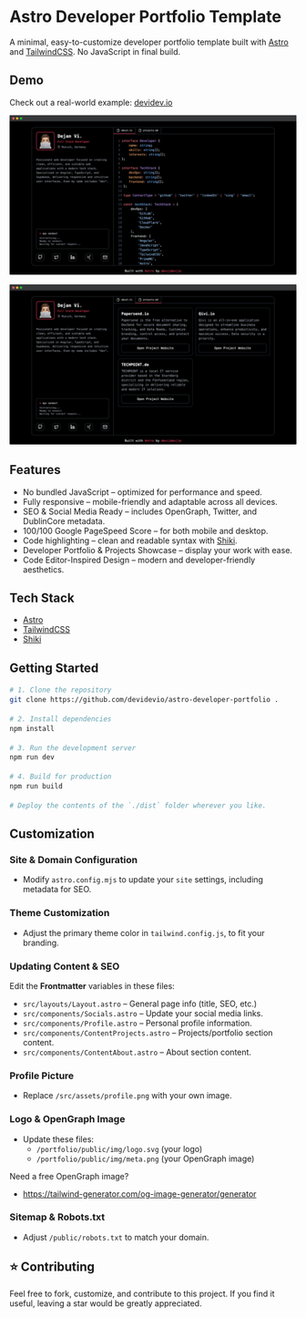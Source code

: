 # Astro Developer Portfolio Template

A minimal, easy-to-customize developer portfolio template built with [Astro](https://astro.build/) and [TailwindCSS](https://tailwindcss.com/). No JavaScript in final build.

## Demo

Check out a real-world example: [devidev.io](https://devidev.io)

![Astro Developer Portfolio Template - About Preview | devi|dev|io](assets/preview-about.png)

![Astro Developer Portfolio Template - Projects Preview | devi|dev|io](assets/preview-projects.png)

## Features

- No bundled JavaScript – optimized for performance and speed.
- Fully responsive – mobile-friendly and adaptable across all devices.
- SEO & Social Media Ready – includes OpenGraph, Twitter, and DublinCore metadata.
- 100/100 Google PageSpeed Score – for both mobile and desktop.
- Code highlighting – clean and readable syntax with [Shiki](https://github.com/shikijs/shiki).
- Developer Portfolio & Projects Showcase – display your work with ease.
- Code Editor-Inspired Design – modern and developer-friendly aesthetics.

## Tech Stack

- [Astro](https://astro.build/)
- [TailwindCSS](https://tailwindcss.com/)
- [Shiki](https://github.com/shikijs/shiki)

## Getting Started

```sh
# 1. Clone the repository
git clone https://github.com/devidevio/astro-developer-portfolio .

# 2. Install dependencies
npm install

# 3. Run the development server
npm run dev

# 4. Build for production
npm run build

# Deploy the contents of the `./dist` folder wherever you like.
```

## Customization

### Site & Domain Configuration

- Modify `astro.config.mjs` to update your `site` settings, including metadata for SEO.

### Theme Customization

- Adjust the primary theme color in `tailwind.config.js`, to fit your branding.

### Updating Content & SEO

Edit the **Frontmatter** variables in these files:

- `src/layouts/Layout.astro` – General page info (title, SEO, etc.)
- `src/components/Socials.astro` – Update your social media links.
- `src/components/Profile.astro` – Personal profile information.
- `src/components/ContentProjects.astro` – Projects/portfolio section content.
- `src/components/ContentAbout.astro` – About section content.

### Profile Picture

- Replace `/src/assets/profile.png` with your own image.

### Logo & OpenGraph Image

- Update these files:
  - `/portfolio/public/img/logo.svg` (your logo)
  - `/portfolio/public/img/meta.png` (your OpenGraph image)

Need a free OpenGraph image?

- https://tailwind-generator.com/og-image-generator/generator

### Sitemap & Robots.txt

- Adjust `/public/robots.txt` to match your domain.

## ⭐ Contributing

Feel free to fork, customize, and contribute to this project. If you find it useful, leaving a star would be greatly appreciated.
